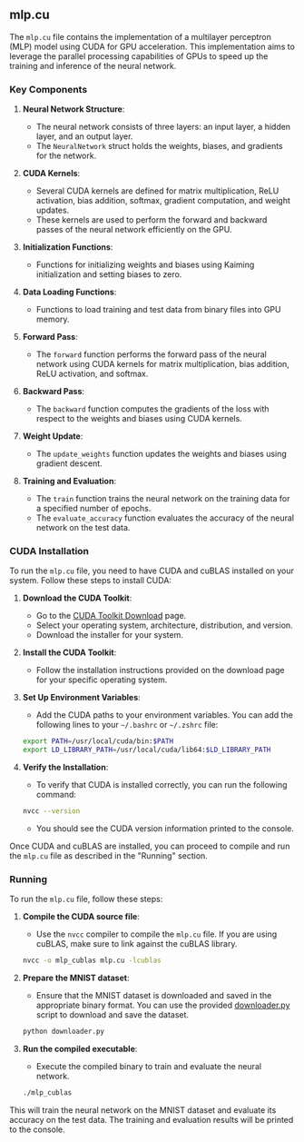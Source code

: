 ## mlp.cu

The `mlp.cu` file contains the implementation of a multilayer perceptron (MLP) model using CUDA for GPU acceleration. This implementation aims to leverage the parallel processing capabilities of GPUs to speed up the training and inference of the neural network.

### Key Components

1. **Neural Network Structure**:
    - The neural network consists of three layers: an input layer, a hidden layer, and an output layer.
    - The `NeuralNetwork` struct holds the weights, biases, and gradients for the network.

2. **CUDA Kernels**:
    - Several CUDA kernels are defined for matrix multiplication, ReLU activation, bias addition, softmax, gradient computation, and weight updates.
    - These kernels are used to perform the forward and backward passes of the neural network efficiently on the GPU.

3. **Initialization Functions**:
    - Functions for initializing weights and biases using Kaiming initialization and setting biases to zero.

4. **Data Loading Functions**:
    - Functions to load training and test data from binary files into GPU memory.

5. **Forward Pass**:
    - The `forward` function performs the forward pass of the neural network using CUDA kernels for matrix multiplication, bias addition, ReLU activation, and softmax.

6. **Backward Pass**:
    - The `backward` function computes the gradients of the loss with respect to the weights and biases using CUDA kernels.

7. **Weight Update**:
    - The `update_weights` function updates the weights and biases using gradient descent.

8. **Training and Evaluation**:
    - The `train` function trains the neural network on the training data for a specified number of epochs.
    - The `evaluate_accuracy` function evaluates the accuracy of the neural network on the test data.

### CUDA Installation

To run the `mlp.cu` file, you need to have CUDA and cuBLAS installed on your system. Follow these steps to install CUDA:

1. **Download the CUDA Toolkit**:
    - Go to the [CUDA Toolkit Download](https://developer.nvidia.com/cuda-downloads) page.
    - Select your operating system, architecture, distribution, and version.
    - Download the installer for your system.

2. **Install the CUDA Toolkit**:
    - Follow the installation instructions provided on the download page for your specific operating system.

3. **Set Up Environment Variables**:
    - Add the CUDA paths to your environment variables. You can add the following lines to your `~/.bashrc` or `~/.zshrc` file:
    ```sh
    export PATH=/usr/local/cuda/bin:$PATH
    export LD_LIBRARY_PATH=/usr/local/cuda/lib64:$LD_LIBRARY_PATH
    ```

4. **Verify the Installation**:
    - To verify that CUDA is installed correctly, you can run the following command:
    ```sh
    nvcc --version
    ```

    - You should see the CUDA version information printed to the console.

Once CUDA and cuBLAS are installed, you can proceed to compile and run the `mlp.cu` file as described in the "Running" section.


### Running

To run the `mlp.cu` file, follow these steps:

1. **Compile the CUDA source file**:
    - Use the `nvcc` compiler to compile the `mlp.cu` file. If you are using cuBLAS, make sure to link against the cuBLAS library.
    ```sh
    nvcc -o mlp_cublas mlp.cu -lcublas
    ```

2. **Prepare the MNIST dataset**:
    - Ensure that the MNIST dataset is downloaded and saved in the appropriate binary format. You can use the provided [downloader.py](http://_vscodecontentref_/1) script to download and save the dataset.
    ```sh
    python downloader.py
    ```

3. **Run the compiled executable**:
    - Execute the compiled binary to train and evaluate the neural network.
    ```sh
    ./mlp_cublas
    ```

This will train the neural network on the MNIST dataset and evaluate its accuracy on the test data. The training and evaluation results will be printed to the console.